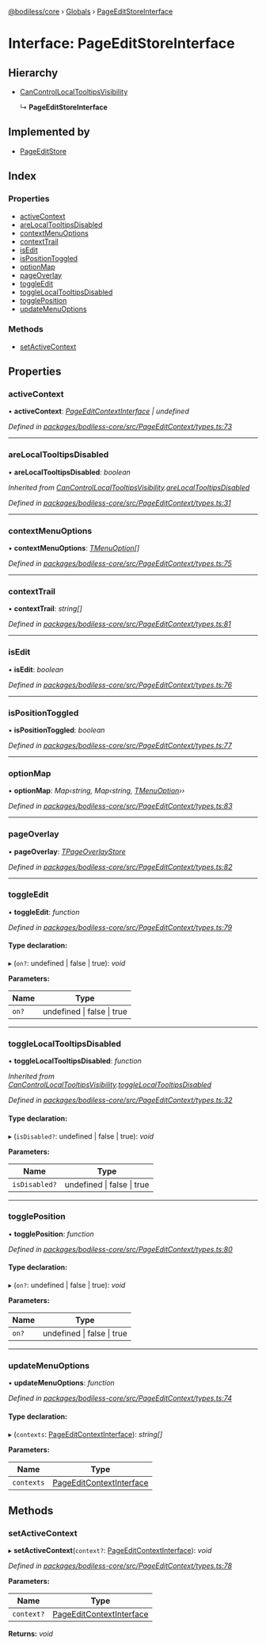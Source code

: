 [@bodiless/core](../README.md) › [Globals](../globals.md) › [PageEditStoreInterface](pageeditstoreinterface.md)

# Interface: PageEditStoreInterface

## Hierarchy

* [CanControlLocalTooltipsVisibility](cancontrollocaltooltipsvisibility.md)

  ↳ **PageEditStoreInterface**

## Implemented by

* [PageEditStore](../classes/pageeditstore.md)

## Index

### Properties

* [activeContext](pageeditstoreinterface.md#activecontext)
* [areLocalTooltipsDisabled](pageeditstoreinterface.md#arelocaltooltipsdisabled)
* [contextMenuOptions](pageeditstoreinterface.md#contextmenuoptions)
* [contextTrail](pageeditstoreinterface.md#contexttrail)
* [isEdit](pageeditstoreinterface.md#isedit)
* [isPositionToggled](pageeditstoreinterface.md#ispositiontoggled)
* [optionMap](pageeditstoreinterface.md#optionmap)
* [pageOverlay](pageeditstoreinterface.md#pageoverlay)
* [toggleEdit](pageeditstoreinterface.md#toggleedit)
* [toggleLocalTooltipsDisabled](pageeditstoreinterface.md#togglelocaltooltipsdisabled)
* [togglePosition](pageeditstoreinterface.md#toggleposition)
* [updateMenuOptions](pageeditstoreinterface.md#updatemenuoptions)

### Methods

* [setActiveContext](pageeditstoreinterface.md#setactivecontext)

## Properties

###  activeContext

• **activeContext**: *[PageEditContextInterface](pageeditcontextinterface.md) | undefined*

*Defined in [packages/bodiless-core/src/PageEditContext/types.ts:73](https://github.com/johnsonandjohnson/Bodiless-JS/blob/7b915a68/packages/bodiless-core/src/PageEditContext/types.ts#L73)*

___

###  areLocalTooltipsDisabled

• **areLocalTooltipsDisabled**: *boolean*

*Inherited from [CanControlLocalTooltipsVisibility](cancontrollocaltooltipsvisibility.md).[areLocalTooltipsDisabled](cancontrollocaltooltipsvisibility.md#arelocaltooltipsdisabled)*

*Defined in [packages/bodiless-core/src/PageEditContext/types.ts:31](https://github.com/johnsonandjohnson/Bodiless-JS/blob/7b915a68/packages/bodiless-core/src/PageEditContext/types.ts#L31)*

___

###  contextMenuOptions

• **contextMenuOptions**: *[TMenuOption](../globals.md#tmenuoption)[]*

*Defined in [packages/bodiless-core/src/PageEditContext/types.ts:75](https://github.com/johnsonandjohnson/Bodiless-JS/blob/7b915a68/packages/bodiless-core/src/PageEditContext/types.ts#L75)*

___

###  contextTrail

• **contextTrail**: *string[]*

*Defined in [packages/bodiless-core/src/PageEditContext/types.ts:81](https://github.com/johnsonandjohnson/Bodiless-JS/blob/7b915a68/packages/bodiless-core/src/PageEditContext/types.ts#L81)*

___

###  isEdit

• **isEdit**: *boolean*

*Defined in [packages/bodiless-core/src/PageEditContext/types.ts:76](https://github.com/johnsonandjohnson/Bodiless-JS/blob/7b915a68/packages/bodiless-core/src/PageEditContext/types.ts#L76)*

___

###  isPositionToggled

• **isPositionToggled**: *boolean*

*Defined in [packages/bodiless-core/src/PageEditContext/types.ts:77](https://github.com/johnsonandjohnson/Bodiless-JS/blob/7b915a68/packages/bodiless-core/src/PageEditContext/types.ts#L77)*

___

###  optionMap

• **optionMap**: *Map‹string, Map‹string, [TMenuOption](../globals.md#tmenuoption)››*

*Defined in [packages/bodiless-core/src/PageEditContext/types.ts:83](https://github.com/johnsonandjohnson/Bodiless-JS/blob/7b915a68/packages/bodiless-core/src/PageEditContext/types.ts#L83)*

___

###  pageOverlay

• **pageOverlay**: *[TPageOverlayStore](../globals.md#tpageoverlaystore)*

*Defined in [packages/bodiless-core/src/PageEditContext/types.ts:82](https://github.com/johnsonandjohnson/Bodiless-JS/blob/7b915a68/packages/bodiless-core/src/PageEditContext/types.ts#L82)*

___

###  toggleEdit

• **toggleEdit**: *function*

*Defined in [packages/bodiless-core/src/PageEditContext/types.ts:79](https://github.com/johnsonandjohnson/Bodiless-JS/blob/7b915a68/packages/bodiless-core/src/PageEditContext/types.ts#L79)*

#### Type declaration:

▸ (`on?`: undefined | false | true): *void*

**Parameters:**

Name | Type |
------ | ------ |
`on?` | undefined &#124; false &#124; true |

___

###  toggleLocalTooltipsDisabled

• **toggleLocalTooltipsDisabled**: *function*

*Inherited from [CanControlLocalTooltipsVisibility](cancontrollocaltooltipsvisibility.md).[toggleLocalTooltipsDisabled](cancontrollocaltooltipsvisibility.md#togglelocaltooltipsdisabled)*

*Defined in [packages/bodiless-core/src/PageEditContext/types.ts:32](https://github.com/johnsonandjohnson/Bodiless-JS/blob/7b915a68/packages/bodiless-core/src/PageEditContext/types.ts#L32)*

#### Type declaration:

▸ (`isDisabled?`: undefined | false | true): *void*

**Parameters:**

Name | Type |
------ | ------ |
`isDisabled?` | undefined &#124; false &#124; true |

___

###  togglePosition

• **togglePosition**: *function*

*Defined in [packages/bodiless-core/src/PageEditContext/types.ts:80](https://github.com/johnsonandjohnson/Bodiless-JS/blob/7b915a68/packages/bodiless-core/src/PageEditContext/types.ts#L80)*

#### Type declaration:

▸ (`on?`: undefined | false | true): *void*

**Parameters:**

Name | Type |
------ | ------ |
`on?` | undefined &#124; false &#124; true |

___

###  updateMenuOptions

• **updateMenuOptions**: *function*

*Defined in [packages/bodiless-core/src/PageEditContext/types.ts:74](https://github.com/johnsonandjohnson/Bodiless-JS/blob/7b915a68/packages/bodiless-core/src/PageEditContext/types.ts#L74)*

#### Type declaration:

▸ (`contexts`: [PageEditContextInterface](pageeditcontextinterface.md)): *string[]*

**Parameters:**

Name | Type |
------ | ------ |
`contexts` | [PageEditContextInterface](pageeditcontextinterface.md) |

## Methods

###  setActiveContext

▸ **setActiveContext**(`context?`: [PageEditContextInterface](pageeditcontextinterface.md)): *void*

*Defined in [packages/bodiless-core/src/PageEditContext/types.ts:78](https://github.com/johnsonandjohnson/Bodiless-JS/blob/7b915a68/packages/bodiless-core/src/PageEditContext/types.ts#L78)*

**Parameters:**

Name | Type |
------ | ------ |
`context?` | [PageEditContextInterface](pageeditcontextinterface.md) |

**Returns:** *void*
